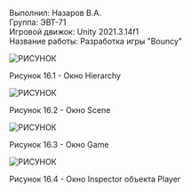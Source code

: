 Выполнил: Назаров В.А.  
Группа: ЭВТ-71  
Игровой движок: Unity 2021.3.14f1  
Название работы: Разработка игры "Bouncy" 




![РИСУНОК](https://gspics.org/images/2022/12/03/0Xf4iX.png)  

Рисунок 16.1 - Окно Hierarchy  

![РИСУНОК](https://gspics.org/images/2022/12/03/0Xf96i.png)  

Рисунок 16.2 - Окно Scene  

![РИСУНОК](https://gspics.org/images/2022/12/03/0XfA2O.png)  

Рисунок 16.3 - Окно Game  

![РИСУНОК](https://gspics.org/images/2022/12/03/0Xb9fe.png)  

Рисунок 16.4 - Окно Inspector объекта Player 
